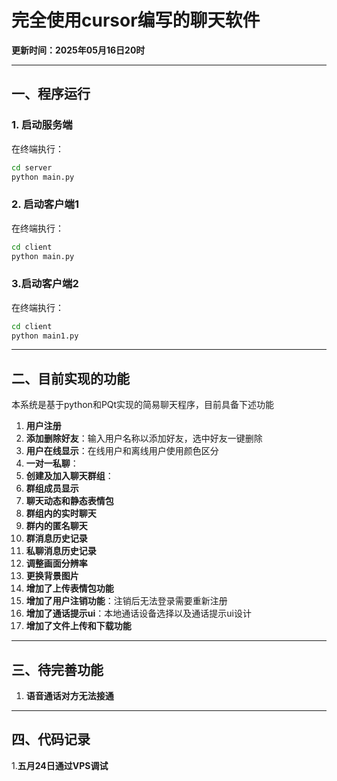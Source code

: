 # 完全使用cursor编写的聊天软件

**更新时间：2025年05月16日20时**

------

## 一、程序运行
### 1. 启动服务端
在终端执行：

```bash
cd server
python main.py
```
### 2. 启动客户端1
在终端执行：
```bash
cd client
python main.py
```
### 3.启动客户端2
在终端执行：
```bash
cd client
python main1.py
```

------
## 二、目前实现的功能
本系统是基于python和PQt实现的简易聊天程序，目前具备下述功能
1. **用户注册**
2. **添加删除好友**：输入用户名称以添加好友，选中好友一键删除
3. **用户在线显示**：在线用户和离线用户使用颜色区分
4. **一对一私聊**：
5. **创建及加入聊天群组**：
6. **群组成员显示**
7. **聊天动态和静态表情包**
8. **群组内的实时聊天**
9. **群内的匿名聊天**
10. **群消息历史记录**
11. **私聊消息历史记录**
12. **调整画面分辨率**
13. **更换背景图片**
14. **增加了上传表情包功能**
15. **增加了用户注销功能**：注销后无法登录需要重新注册
16. **增加了通话提示ui**：本地通话设备选择以及通话提示ui设计
17. **增加了文件上传和下载功能**
------
## 三、待完善功能
1. **语音通话对方无法接通**



------
## 四、代码记录
1.**五月24日通过VPS调试**
